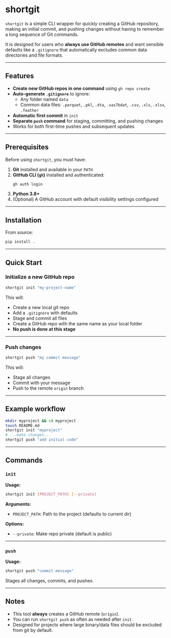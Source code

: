 # shortgit

`shortgit` is a simple CLI wrapper for quickly creating a GitHub repository, making an initial commit, and pushing changes without having to remember a long sequence of Git commands.

It is designed for users who **always use GitHub remotes** and want sensible defaults like a `.gitignore` that automatically excludes common data directories and file formats.

---

## Features

- **Create new GitHub repos in one command** using `gh repo create`
- **Auto-generate `.gitignore`** to ignore:
  - Any folder named `data`
  - Common data files: `.parquet`, `.pkl`, `.dta`, `.sas7bdat`, `.csv`, `.xls`, `.xlsx`, `.feather`
- **Automatic first commit** in `init`
- **Separate `push` command** for staging, committing, and pushing changes
- Works for both first-time pushes and subsequent updates

---

## Prerequisites

Before using `shortgit`, you must have:

1. **Git** installed and available in your `PATH`
2. **GitHub CLI (`gh`)** installed and authenticated:
   ```bash
   gh auth login
   ```
3. **Python 3.8+**
4. (Optional) A GitHub account with default visibility settings configured

---

## Installation

From source:

```bash
pip install .
```

---

## Quick Start

### Initialize a new GitHub repo

```bash
shortgit init "my-project-name"
```

This will:
- Create a new local git repo
- Add a `.gitignore` with defaults
- Stage and commit all files
- Create a GitHub repo with the same name as your local folder
- **No push is done at this stage**

---

### Push changes

```bash
shortgit push "my commit message"
```

This will:
- Stage all changes
- Commit with your message
- Push to the remote `origin` branch

---

## Example workflow

```bash
mkdir myproject && cd myproject
touch README.md
shortgit init "myproject"
# ...make changes...
shortgit push "add initial code"
```

---

## Commands

### `init`

**Usage:**
```bash
shortgit init [PROJECT_PATH] [--private]
```

**Arguments:**
- `PROJECT_PATH`: Path to the project (defaults to current dir)

**Options:**
- `--private`: Make repo private (default is public)

---

### `push`

**Usage:**
```bash
shortgit push "commit message"
```

Stages all changes, commits, and pushes.

---

## Notes

- This tool **always** creates a GitHub remote (`origin`).
- You can run `shortgit push` as often as needed after `init`.
- Designed for projects where large binary/data files should be excluded from git by default.

